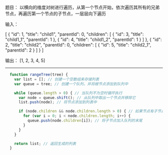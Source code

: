 题目： 以横向的维度对树进行遍历，从第一个节点开始，依次遍历其所有的兄弟节点，再遍历第一个节点的子节点，一层层向下遍历

输入：

[
  {
    "id": 1,
    "title": "child1",
    "parentId": 0,
    "children": [
      {
        "id": 3,
        "title": "child1_1",
        "parentId": 1
      },
      {
        "id": 4,
        "title": "child1_2",
        "parentId": 1
      }
    ]
  },
  {
    "id": 2,
    "title": "child2",
    "parentId": 0,
    "children": [
      {
        "id": 5,
        "title": "child2_1",
        "parentId": 2
      }
    ]
  }
]

输出： [1, 2, 3, 4, 5]

---


```js
  function rangeTree(tree) {
    var list = []; // 创建一个空数组来存储列表
    var queue = tree; // 创建一个队列，并将根节点添加到队列中

    while (queue.length > 0) { // 当队列不为空时循环执行
      var node = queue.shift(); // 从队列中取出一个节点并移除它
      list.push(node); // 将节点添加到列表中

      if (node.children && node.children.length > 0) { // 如果节点有子节点
        for (var i = 0; i < node.children.length; i++) {
          queue.push(node.children[i]); // 将子节点加入队列的末尾
        }
      }
    }

    return list; // 返回生成的列表
  }
```